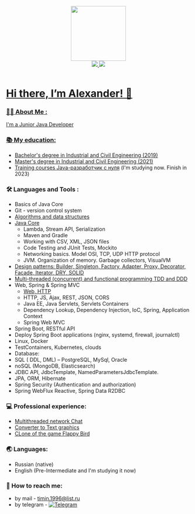 <div id="header" align="center">
  <img src="https://media.giphy.com/media/wpoLqr5FT1sY0/giphy.gif" width="150"/>
</div>
<div id="badges" align="center">
    <a href="https://www.instagram.com/timin_alex">
  <img src="https://img.shields.io/badge/instagram-white?logo=instagram&logoColor=red&style=for-the-badge"/>
       <a href="https://vk.com/timin777aleksandr">
  <img src="https://img.shields.io/badge/vk-white?logo=vk&logoColor=blue&style=for-the-badge"/>
</div>

<p align="center"><img src="https://komarev.com/ghpvc/?username=AlexanderTimin96&style=flat-square&color=blue" alt=""></p>

# Hi there, I’m Alexander! 👋

### :woman_technologist: About Me :

I'm a Junior Java Developer

### :books: My education:

* Bachelor's degree in Industrial and Civil Engineering (2019)
* Master's degree in Industrial and Civil Engineering (2021)
* Training courses [Java-разработчик с нуля](https://netology.ru/programs/java-developer) (I'm studying now. Finish in
   2023)

### :hammer_and_wrench: Languages and Tools :

- Basics of Java Core
- Git - version control system
- [Algorithms and data structures](https://github.com/AlexanderTimin96/Algorithms_and_data_structures_homeworks)
- [Java Core](https://github.com/AlexanderTimin96/Java_Core_Homework)
    - Lambda, Stream API, Serialization
    - Maven and Gradle
    - Working with CSV, XML, JSON files
    - Code Testing and JUnit Tests, Mockito 
    - Networking basics. Model OSI, TCP, UDP HTTP protocol
    - JVM. Organization of memory. Garbage collectors, VisualVM
- [Design patterns: Builder, Singleton, Factory, Adapter, Proxy, Decorator, Facade, Iterator, DRY, SOLID](https://github.com/AlexanderTimin96/Patterns_Homework)
- [Multi-threaded (concurrent) and functional programming TDD and DDD](https://github.com/AlexanderTimin96/Multithreading_Homework)
- Web, Spring & Spring MVC
    - [Web, HTTP](https://github.com/AlexanderTimin96/http-server/commits/main)
    - HTTP, JS, Ajax, REST, JSON, CORS
    - Java EE, Java Servlets, Servlets Containers
    - Dependency Lookup, Dependency Injection, IoC, Spring, Application Context
    - Spring Web MVC
- Spring Boot, RESTful API
- Deploy Spring Boot applications (nginx, systemd, firewall, journalctl)
- Linux, Docker
- TestContainers, Kubernetes, clouds
- Database:  
- SQL ( DDL, DML) – PostgreSQL, MySql, Oracle
- noSQL (MongoDB, Elasticsearch)
- JDBC API, JdbcTemplate, NamedParametersJdbcTemplate.
- JPA, ORM, Hibernate
- Spring Security (Authentication and authorization)
- Spring WebFlux Reactive, Spring Data R2DBC

### :computer: Professional experience:
      
- [Multithreaded network Chat](https://github.com/AlexanderTimin96/NetworkChat)
- [Converter to Text graphics](https://github.com/AlexanderTimin96/ConverterToTextGrafics)
- [CLone of the game Flappy Bird ](https://github.com/AlexanderTimin96/cloneOfTheGameFlappyBird/tree/main)

### 🌏 Languages:

+ Russian (native)
+ English (Pre-Intermediate and I'm studying it now)

### 💬 How to reach me:

- by mail - timin.1996@list.ru
- by telegram - [![Telegram](https://img.shields.io/badge/telegram-blue?logo=telegram&logoColor=white&style=for-the-badge)](https://t.me/Rubiks_cube666)
